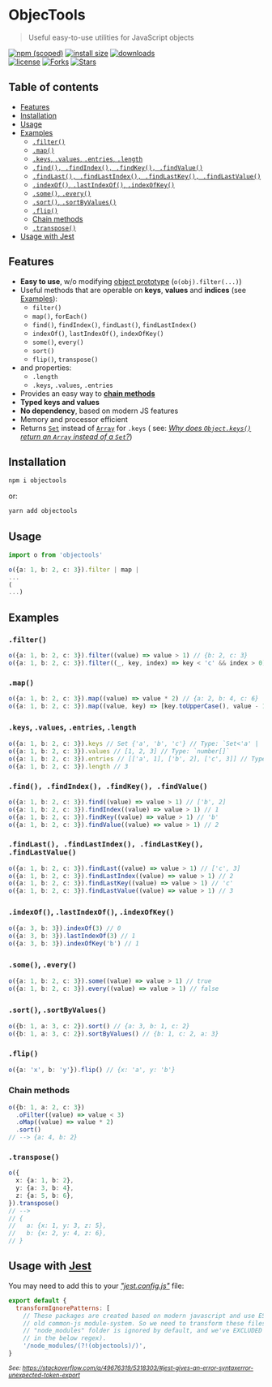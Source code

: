 # ObjecTools

> Useful easy-to-use utilities for JavaScript objects

[![npm (scoped)](https://img.shields.io/npm/v/objectools.svg)](https://npmjs.com/package/objectools)
[![install size](https://packagephobia.now.sh/badge?p=objectools)](https://packagephobia.now.sh/result?p=objectools)
[![downloads](https://img.shields.io/npm/dt/objectools.svg)](https://npmjs.com/package/objectools) <br>
[![license](https://img.shields.io/github/license/mirismaili/objectools.svg)](https://github.com/mirismaili/objectools/blob/master/LICENSE)
[![Forks](https://img.shields.io/github/forks/mirismaili/objectools.svg?style=social)](https://github.com/mirismaili/objectools/fork)
[![Stars](https://img.shields.io/github/stars/mirismaili/objectools.svg?style=social)](https://github.com/mirismaili/objectools)

## Table of contents

- [Features](#features)
- [Installation](#installation)
- [Usage](#usage)
- [Examples](#examples)
  - [`.filter()`](#filter)
  - [`.map()`](#map)
  - [`.keys`, `.values`, `.entries`, `.length`](#keys-values-entries-length)
  - [`.find(), .findIndex(), .findKey(), .findValue()`](#find-findindex-findkey-findvalue)
  - [`.findLast(), .findLastIndex(), .findLastKey(), .findLastValue()`](#findlast-findlastindex-findlastkey-findlastvalue)
  - [`.indexOf()`, `.lastIndexOf()`, `.indexOfKey()`](#indexof-lastindexof-indexofkey)
  - [`.some()`, `.every()`](#some-every)
  - [`.sort()`, `.sortByValues()`](#sort-sortbyvalues)
  - [`.flip()`](#flip)
  - [Chain methods](#chain-methods)
  - [`.transpose()`](#transpose)
- [Usage with Jest](#usage-with-jest)

## Features

- **Easy to use**, w/o
  modifying [object prototype](https://developer.mozilla.org/en-US/docs/Learn/JavaScript/Objects/Object_prototypes) (`o(obj).filter(...)`)
- Useful methods that are operable on **keys**, **values** and **indices** (see [Examples](#examples)):
  - `filter()`
  - `map()`, `forEach()`
  - `find()`, `findIndex()`, `findLast()`, `findLastIndex()`
  - `indexOf()`, `lastIndexOf()`, `indexOfKey()`
  - `some()`, `every()`
  - `sort()`
  - `flip()`, `transpose()`
- and properties:
  - `.length`
  - `.keys`, `.values`, `.entries`
- Provides an easy way to **[chain methods](#chain-methods)**
- **Typed keys and values**
- **No dependency**, based on modern JS features
- Memory and processor efficient
- Returns [`Set`](https://developer.mozilla.org/en-US/docs/Web/JavaScript/Reference/Global_Objects/Set) instead
  of [`Array`](https://developer.mozilla.org/en-US/docs/Web/JavaScript/Reference/Global_Objects/Array) for `.keys` (
  see: [_Why does `Object.keys()` return an `Array` instead of
  a `Set`?_](https://esdiscuss.org/topic/why-does-object-keys-return-an-array-instead-of-a-set))

## Installation

```bash
npm i objectools
```

or:

```bash
yarn add objectools
```

## Usage

```ts
import o from 'objectools'

o({a: 1, b: 2, c: 3}).filter | map |
...
(
...)
```

## Examples

### `.filter()`

```ts
o({a: 1, b: 2, c: 3}).filter((value) => value > 1) // {b: 2, c: 3}
o({a: 1, b: 2, c: 3}).filter((_, key, index) => key < 'c' && index > 0) // {b: 2}
```

### `.map()`

```ts
o({a: 1, b: 2, c: 3}).map((value) => value * 2) // {a: 2, b: 4, c: 6}
o({a: 1, b: 2, c: 3}).map((value, key) => [key.toUpperCase(), value - 1]) // {A: 0, B: 1, C: 2}
```

### `.keys`, `.values`, `.entries`, `.length`

```ts
o({a: 1, b: 2, c: 3}).keys // Set {'a', 'b', 'c'} // Type: `Set<'a' | 'b' | 'c'>`
o({a: 1, b: 2, c: 3}).values // [1, 2, 3] // Type: `number[]`
o({a: 1, b: 2, c: 3}).entries // [['a', 1], ['b', 2], ['c', 3]] // Type: ['a' | 'b' | 'c', number][]
o({a: 1, b: 2, c: 3}).length // 3
```

### `.find(), .findIndex(), .findKey(), .findValue()`

```ts
o({a: 1, b: 2, c: 3}).find((value) => value > 1) // ['b', 2]
o({a: 1, b: 2, c: 3}).findIndex((value) => value > 1) // 1
o({a: 1, b: 2, c: 3}).findKey((value) => value > 1) // 'b'
o({a: 1, b: 2, c: 3}).findValue((value) => value > 1) // 2
```

### `.findLast(), .findLastIndex(), .findLastKey(), .findLastValue()`

```ts
o({a: 1, b: 2, c: 3}).findLast((value) => value > 1) // ['c', 3]
o({a: 1, b: 2, c: 3}).findLastIndex((value) => value > 1) // 2
o({a: 1, b: 2, c: 3}).findLastKey((value) => value > 1) // 'c'
o({a: 1, b: 2, c: 3}).findLastValue((value) => value > 1) // 3
```

### `.indexOf()`, `.lastIndexOf()`, `.indexOfKey()`

```ts
o({a: 3, b: 3}).indexOf(3) // 0
o({a: 3, b: 3}).lastIndexOf(3) // 1
o({a: 3, b: 3}).indexOfKey('b') // 1
```

### `.some()`, `.every()`

```ts
o({a: 1, b: 2, c: 3}).some((value) => value > 1) // true
o({a: 1, b: 2, c: 3}).every((value) => value > 1) // false
```

### `.sort()`, `.sortByValues()`

```ts
o({b: 1, a: 3, c: 2}).sort() // {a: 3, b: 1, c: 2}
o({b: 1, a: 3, c: 2}).sortByValues() // {b: 1, c: 2, a: 3}
```

### `.flip()`

```ts
o({a: 'x', b: 'y'}).flip() // {x: 'a', y: 'b'}
```

### Chain methods

```ts
o({b: 1, a: 2, c: 3})
  .oFilter((value) => value < 3)
  .oMap((value) => value * 2)
  .sort()
// --> {a: 4, b: 2}
```

### `.transpose()`

```ts
o({
  x: {a: 1, b: 2},
  y: {a: 3, b: 4},
  z: {a: 5, b: 6},
}).transpose()
// -->
// {
//   a: {x: 1, y: 3, z: 5},
//   b: {x: 2, y: 4, z: 6},
// }
```

## Usage with [Jest](https://jestjs.io/)

You may need to add this to your [_"jest.config.js"_](https://jestjs.io/docs/configuration) file:

```js
export default {
  transformIgnorePatterns: [
    // These packages are created based on modern javascript and use ESM module system (import/export). But Jest use
    // old common-js module-system. So we need to transform these files using babel, too (like source files). Note that
    // "node_modules" folder is ignored by default, and we've EXCLUDED these packages from this general rule (see `?!`
    // in the below regex).
    '/node_modules/(?!(objectools)/)',
}
```

<sup>_See: https://stackoverflow.com/a/49676319/5318303/#jest-gives-an-error-syntaxerror-unexpected-token-export_ </sup>
